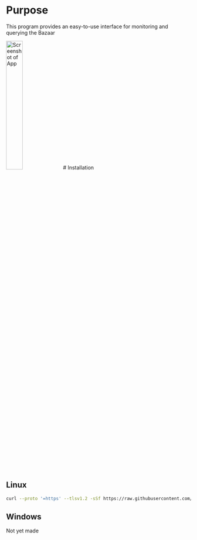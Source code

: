 # Purpose
This program provides an easy-to-use interface for monitoring and querying the Bazaar

  <img src="https://github.com/toastxc/hypixel-gui/blob/main/README_RESOURCES/App.png" alt="Screenshot of App" width="30%" height="30%">
# Installation

## Linux
```bash
curl --proto '=https' --tlsv1.2 -sSf https://raw.githubusercontent.com/toastxc/hypixel-gui/main/automation/install.sh  | sh
```
## Windows
Not yet made
